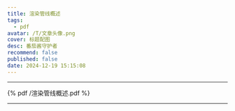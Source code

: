 ```yaml
---
title: 渲染管线概述
tags:
  - pdf
avatar: /T/文章头像.png
cover: 标题配图
desc: 番茄酱守护者
recommend: false
published: false
date: 2024-12-19 15:15:08
---
```


---

{% pdf /渲染管线概述.pdf %}

---

